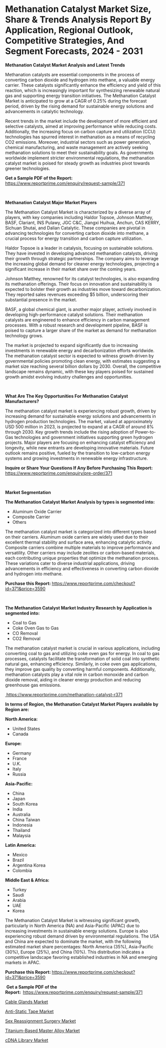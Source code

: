 <p><h1>Methanation Catalyst Market Size, Share & Trends Analysis Report By Application, Regional Outlook, Competitive Strategies, And Segment Forecasts, 2024 - 2031</h1></p><p><strong>Methanation Catalyst Market Analysis and Latest Trends</strong></p>
<p><p>Methanation catalysts are essential components in the process of converting carbon dioxide and hydrogen into methane, a valuable energy carrier. These catalysts significantly enhance the efficiency and yield of this reaction, which is increasingly important for synthesizing renewable natural gas and supporting energy transition initiatives. The Methanation Catalyst Market is anticipated to grow at a CAGR of 0.25% during the forecast period, driven by the rising demand for sustainable energy solutions and advancements in catalytic technology. </p><p>Recent trends in the market include the development of more efficient and selective catalysts, aimed at improving performance while reducing costs. Additionally, the increasing focus on carbon capture and utilization (CCU) technologies has spurred interest in methanation as a means of recycling CO2 emissions. Moreover, industrial sectors such as power generation, chemical manufacturing, and waste management are actively seeking methanation solutions to meet their sustainability goals. As governments worldwide implement stricter environmental regulations, the methanation catalyst market is poised for steady growth as industries pivot towards greener technologies.</p></p>
<p><strong>Get a Sample PDF of the Report:&nbsp;</strong> <a href="https://www.reportprime.com/enquiry/request-sample/371">https://www.reportprime.com/enquiry/request-sample/371</a></p>
<p>&nbsp;</p>
<p><strong>Methanation Catalyst Major Market Players</strong></p>
<p><p>The Methanation Catalyst Market is characterized by a diverse array of players, with key companies including Haldor Topsoe, Johnson Matthey, BASF, Clariant, INS Pulawy, JGC C&C, Jiangxi Huihua, Anchun, CAS KERRY, Sichuan Shutai, and Dalian Catalytic. These companies are pivotal in advancing technologies for converting carbon dioxide into methane, a crucial process for energy transition and carbon capture utilization.</p><p>Haldor Topsoe is a leader in catalysis, focusing on sustainable solutions. They have invested in developing advanced methanation catalysts, driving their growth through strategic partnerships. The company aims to leverage the increasing global demand for cleaner energy technologies, projecting a significant increase in their market share over the coming years.</p><p>Johnson Matthey, renowned for its catalyst technologies, is also expanding its methanation offerings. Their focus on innovation and sustainability is expected to bolster their growth as industries move toward decarbonization. They reported sales revenues exceeding $5 billion, underscoring their substantial presence in the market.</p><p>BASF, a global chemical giant, is another major player, actively involved in developing high-performance catalyst solutions. Their methanation catalysts are engineered to enhance efficiency in carbon management processes. With a robust research and development pipeline, BASF is poised to capture a larger share of the market as demand for methanation technology grows.</p><p>The market is projected to expand significantly due to increasing investments in renewable energy and decarbonization efforts worldwide. The methanation catalyst sector is expected to witness growth driven by governmental policies promoting clean energy, with estimates suggesting a market size reaching several billion dollars by 2030. Overall, the competitive landscape remains dynamic, with these key players poised for sustained growth amidst evolving industry challenges and opportunities.</p></p>
<p>&nbsp;</p>
<p><strong>What Are The Key Opportunities For Methanation Catalyst Manufacturers?</strong></p>
<p><p>The methanation catalyst market is experiencing robust growth, driven by increasing demand for sustainable energy solutions and advancements in hydrogen production technologies. The market, valued at approximately USD 500 million in 2023, is projected to expand at a CAGR of around 8% through 2030. Key growth trends include the rising adoption of Power-to-Gas technologies and government initiatives supporting green hydrogen projects. Major players are focusing on enhancing catalyst efficiency and longevity, while new entrants are developing innovative materials. Future outlook remains positive, fueled by the transition to low-carbon energy systems and growing investments in renewable energy infrastructure.</p></p>
<p><strong>Inquire or Share Your Questions If Any Before Purchasing This Report:</strong> <a href="https://www.reportprime.com/enquiry/pre-order/371">https://www.reportprime.com/enquiry/pre-order/371</a></p>
<p>&nbsp;</p>
<p><strong>Market Segmentation</strong></p>
<p><strong>The Methanation Catalyst Market Analysis by types is segmented into:</strong></p>
<p><ul><li>Aluminum Oxide Carrier</li><li>Composite Carrier</li><li>Others</li></ul></p>
<p><p>The methanation catalyst market is categorized into different types based on their carriers. Aluminum oxide carriers are widely used due to their excellent thermal stability and surface area, enhancing catalytic activity. Composite carriers combine multiple materials to improve performance and versatility. Other carriers may include zeolites or carbon-based materials, each contributing unique properties that optimize the methanation process. These variations cater to diverse industrial applications, driving advancements in efficiency and effectiveness in converting carbon dioxide and hydrogen into methane.</p></p>
<p><strong>Purchase this Report:&nbsp;</strong><a href="https://www.reportprime.com/checkout?id=371&price=3590">https://www.reportprime.com/checkout?id=371&price=3590</a></p>
<p>&nbsp;</p>
<p><strong>The Methanation Catalyst Market Industry Research by Application is segmented into:</strong></p>
<p><ul><li>Coal to Gas</li><li>Coke Oven Gas to Gas</li><li>CO Removal</li><li>CO2 Removal</li></ul></p>
<p><p>The methanation catalyst market is crucial in various applications, including converting coal to gas and utilizing coke oven gas for energy. In coal to gas processes, catalysts facilitate the transformation of solid coal into synthetic natural gas, enhancing efficiency. Similarly, in coke oven gas applications, they improve gas quality by converting harmful components. Additionally, methanation catalysts play a vital role in carbon monoxide and carbon dioxide removal, aiding in cleaner energy production and reducing greenhouse gas emissions.</p></p>
<p><a href="https://www.reportprime.com/methanation-catalyst-r371">&nbsp;https://www.reportprime.com/methanation-catalyst-r371</a></p>
<p><strong>In terms of Region, the Methanation Catalyst Market Players available by Region are:</strong></p>
<p>
    <p> <strong> North America: </strong>
        <ul>
            <li>United States</li>
            <li>Canada</li>
        </ul>
        </p> 
    <p> <strong> Europe: </strong>
        <ul>
            <li>Germany</li>
            <li>France</li>
            <li>U.K.</li>
            <li>Italy</li>
            <li>Russia</li>
        </ul>
        </p> 
    <p> <strong> Asia-Pacific: </strong>
        <ul>
            <li>China</li>
            <li>Japan</li>
            <li>South Korea</li>
            <li>India</li>
            <li>Australia</li>
            <li>China Taiwan</li>
            <li>Indonesia</li>
            <li>Thailand</li>
            <li>Malaysia</li>
        </ul>
        </p> 
    <p> <strong> Latin America: </strong>
        <ul>
            <li>Mexico</li>
            <li>Brazil</li>
            <li>Argentina Korea</li>
            <li>Colombia</li>
        </ul>
        </p> 
    <p> <strong> Middle East & Africa: </strong>
        <ul>
            <li>Turkey</li>
            <li>Saudi</li>
            <li>Arabia</li>
            <li>UAE</li>
            <li>Korea</li>
        </ul>
    </p>
    </p>
<p><p>The Methanation Catalyst Market is witnessing significant growth, particularly in North America (NA) and Asia-Pacific (APAC) due to increasing investments in sustainable energy solutions. Europe is also experiencing robust demand driven by environmental regulations. The USA and China are expected to dominate the market, with the following estimated market share percentages: North America (35%), Asia-Pacific (30%), Europe (25%), and China (10%). This distribution indicates a competitive landscape favoring established industries in NA and emerging markets in APAC.</p></p>
<p><strong>Purchase this Report: </strong><a href="https://www.reportprime.com/checkout?id=371&price=3590">https://www.reportprime.com/checkout?id=371&price=3590</a></p>
<p>&nbsp;<strong>Get a Sample PDF of the Report:&nbsp;&nbsp;</strong><a href="https://www.reportprime.com/enquiry/request-sample/371">https://www.reportprime.com/enquiry/request-sample/371</a></p>
<p><strong></strong></p>
<p><p><a href="https://github.com/bmorecock/Market-Research-Report-List-5/blob/main/cable-glands-market.md">Cable Glands Market</a></p><p><a href="https://www.linkedin.com/pulse/deep-dive-anti-static-tape-market-itstrends-segmentation-competitive-erywe?trackingId=929A%2BBMES9yEnApuo8IVIA%3D%3D">Anti-Static Tape Market</a></p><p><a href="https://issuu.com/reportprime-2/docs/sex-reassignment-surgery-market-siz_a917b99289a852">Sex Reassignment Surgery Market</a></p><p><a href="https://www.linkedin.com/pulse/global-titanium-based-master-alloy-market-status-2024-vb1de?trackingId=RCgmQZCSSDib%2BsYXXt1Xbg%3D%3D">Titanium-Based Master Alloy Market</a></p><p><a href="https://medium.com/@shanierohan_50883/cdna-library-market-size-share-analysis-growth-trends-forecasts-2024-2031-947a64e81713">cDNA Library Market</a></p></p>